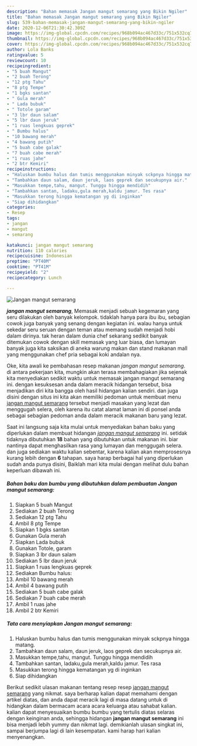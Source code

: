 ```yaml
---
description: "Bahan memasak Jangan mangut semarang yang Bikin Ngiler"
title: "Bahan memasak Jangan mangut semarang yang Bikin Ngiler"
slug: 539-bahan-memasak-jangan-mangut-semarang-yang-bikin-ngiler
date: 2020-12-06T21:30:42.309Z
image: https://img-global.cpcdn.com/recipes/968b094ac467d33c/751x532cq70/jangan-mangut-semarang-foto-resep-utama.jpg
thumbnail: https://img-global.cpcdn.com/recipes/968b094ac467d33c/751x532cq70/jangan-mangut-semarang-foto-resep-utama.jpg
cover: https://img-global.cpcdn.com/recipes/968b094ac467d33c/751x532cq70/jangan-mangut-semarang-foto-resep-utama.jpg
author: Lola Banks
ratingvalue: 5
reviewcount: 10
recipeingredient:
- "5 buah Mangut"
- "2 buah Terong"
- "12 ptg Tahu"
- "8 ptg Tempe"
- "1 bgks santan"
- " Gula merah"
- " Lada bubuk"
- " Totole garam"
- "3 lbr daun salam"
- "5 lbr daun jeruk"
- "1 ruas lengkuas geprek"
- " Bumbu halus"
- "10 bawang merah"
- "4 bawang putih"
- "5 buah cabe galak"
- "7 buah cabe merah"
- "1 ruas jahe"
- "2 btr Kemiri"
recipeinstructions:
- "Haluskan bumbu halus dan tumis menggunakan minyak sckpnya hingga matang."
- "Tambahkan daun salam, daun jeruk, laos geprek dan secukupnya air."
- "Masukkan tempe,tahu, mangut. Tunggu hingga mendidih"
- "Tambahkan santan, ladaku,gula merah,kaldu jamur. Tes rasa"
- "Masukkan terong hingga kematangan yg di inginkan"
- "Siap dihidangkan"
categories:
- Resep
tags:
- jangan
- mangut
- semarang

katakunci: jangan mangut semarang 
nutrition: 110 calories
recipecuisine: Indonesian
preptime: "PT40M"
cooktime: "PT41M"
recipeyield: "2"
recipecategory: Lunch

---
```



![Jangan mangut semarang](https://img-global.cpcdn.com/recipes/968b094ac467d33c/751x532cq70/jangan-mangut-semarang-foto-resep-utama.jpg)

<b><i>jangan mangut semarang</i></b>, Memasak menjadi sebuah kegemaran yang seru dilakukan oleh banyak kelompok. tidaklah hanya para ibu ibu, sebagian cowok juga banyak yang senang dengan kegiatan ini. walau hanya untuk sekedar seru seruan dengan teman atau memang sudah menjadi hobi dalam dirinya. tak heran dalam dunia chef sekarang sedikit banyak ditemukan cowok dengan skill memasak yang luar biasa, dan lumayan banyak juga kita saksikan di aneka warung makan dan stand makanan mall yang menggunakan chef pria sebagai koki andalan nya.

Oke, kita awali ke pembahasan resep makanan <i>jangan mangut semarang</i>. di antara pekerjaan kita, mungkin akan terasa membahagiakan jika sejenak kita menyediakan sedikit waktu untuk memasak jangan mangut semarang ini. dengan kesuksesan anda dalam meracik hidangan tersebut, bisa menjadikan diri kita bangga oleh hasil hidangan kalian sendiri. dan juga disini dengan situs ini kita akan memiliki pedoman untuk membuat menu <u>jangan mangut semarang</u> tersebut menjadi masakan yang lezat dan menggugah selera, oleh karena itu catat alamat laman ini di ponsel anda sebagai sebagian pedoman anda dalam meracik makanan baru yang lezat.




Saat ini langsung saja kita mulai untuk menyediakan bahan baku yang diperlukan dalam membuat hidangan <u><i>jangan mangut semarang</i></u> ini. setidak tidaknya dibutuhkan <b>18</b> bahan yang dibutuhkan untuk makanan ini. biar nantinya dapat menghasilkan rasa yang lumayan dan menggugah selera. dan juga sediakan waktu kalian sebentar, karena kalian akan memprosesnya kurang lebih dengan <b>6</b> tahapan. saya harap berbagai hal yang diperlukan sudah anda punya disini, Baiklah mari kita mulai dengan melihat dulu bahan keperluan dibawah ini.

<!--inarticleads1-->

##### Bahan baku dan bumbu yang dibutuhkan dalam pembuatan Jangan mangut semarang:

1. Siapkan 5 buah Mangut
1. Sediakan 2 buah Terong
1. Sediakan 12 ptg Tahu
1. Ambil 8 ptg Tempe
1. Siapkan 1 bgks santan
1. Gunakan  Gula merah
1. Siapkan  Lada bubuk
1. Gunakan  Totole, garam
1. Siapkan 3 lbr daun salam
1. Sediakan 5 lbr daun jeruk
1. Siapkan 1 ruas lengkuas geprek
1. Sediakan  Bumbu halus:
1. Ambil 10 bawang merah
1. Ambil 4 bawang putih
1. Sediakan 5 buah cabe galak
1. Sediakan 7 buah cabe merah
1. Ambil 1 ruas jahe
1. Ambil 2 btr Kemiri




<!--inarticleads2-->

##### Tata cara menyiapkan Jangan mangut semarang:

1. Haluskan bumbu halus dan tumis menggunakan minyak sckpnya hingga matang.
1. Tambahkan daun salam, daun jeruk, laos geprek dan secukupnya air.
1. Masukkan tempe,tahu, mangut. Tunggu hingga mendidih
1. Tambahkan santan, ladaku,gula merah,kaldu jamur. Tes rasa
1. Masukkan terong hingga kematangan yg di inginkan
1. Siap dihidangkan




Berikut sedikit ulasan makanan tentang resep resep <u>jangan mangut semarang</u> yang nikmat. saya berharap kalian dapat memahami dengan artikel diatas, dan anda dapat meracik lagi di masa datang untuk di hidangkan dalam bermacam acara acara keluarga atau sahabat kalian. kalian dapat menyesuaikan bumbu bumbu yang tertulis diatas selaras dengan keinginan anda, sehingga hidangan <b>jangan mangut semarang</b> ini bisa menjadi lebih yummy dan nikmat lagi. demikianlah ulasan singkat ini, sampai berjumpa lagi di lain kesempatan. kami harap hari kalian menyenangkan.

